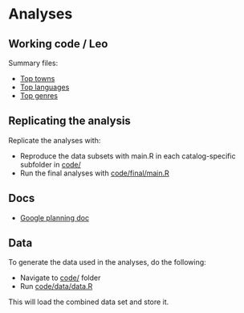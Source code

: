 # Analyses 


## Working code / Leo

Summary files:

   * [Top towns](https://github.com/COMHIS/article_2021_vernacular/blob/master/code/work/leo/place.md)
   * [Top languages](https://github.com/COMHIS/article_2021_vernacular/blob/master/code/work/leo/language.md)
   * [Top genres](https://github.com/COMHIS/article_2021_vernacular/blob/master/code/work/leo/genre.md)    


## Replicating the analysis

Replicate the analyses with:

- Reproduce the data subsets with main.R in each catalog-specific
  subfolder in [code/](code/)
- Run the final analyses with [code/final/main.R](code/final/main.R)


## Docs

 * [Google planning doc](https://docs.google.com/document/d/1nRxhu7ZGtxZGbIip89nF1Zz6M-Fh3pRl-6ncHcSsOLo/edit)



## Data

To generate the data used in the analyses, do the following:

 - Navigate to [code/](code/) folder
 - Run [code/data/data.R](code/data/data.R)

This will load the combined data set and store it.